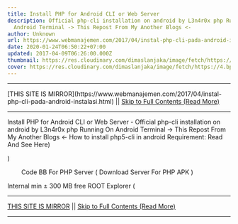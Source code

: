 ```yaml
---
title: Install PHP for Android CLI or Web Server
description: Official php-cli installation on android by L3n4r0x php Running On
  Android Terminal -> This Repost From My Another Blogs <-
author: Unknown
url: https://www.webmanajemen.com/2017/04/instal-php-cli-pada-android-instalasi.html
date: 2020-01-24T06:50:22+07:00
updated: 2017-04-09T06:26:00.000Z
thumbnail: https://res.cloudinary.com/dimaslanjaka/image/fetch/https://4.bp.blogspot.com/-3UATHL878wU/WKoXE11tarI/AAAAAAAAFAA/QhBnNJFo5QAiB4C04RKBG9zuFrP2Uhm4gCLcB/s1600/serverphp.jpg
cover: https://res.cloudinary.com/dimaslanjaka/image/fetch/https://4.bp.blogspot.com/-3UATHL878wU/WKoXE11tarI/AAAAAAAAFAA/QhBnNJFo5QAiB4C04RKBG9zuFrP2Uhm4gCLcB/s1600/serverphp.jpg
---
```


<hr/> [THIS SITE IS MIRROR](https://www.webmanajemen.com/2017/04/instal-php-cli-pada-android-instalasi.html) || <a href="https://www.webmanajemen.com/2017/04/instal-php-cli-pada-android-instalasi.html" rel="follow" class="button" id="read-more">Skip to Full Contents (Read More)</a> <hr/> Install PHP for Android CLI or Web Server - Official php-cli installation on android by L3n4r0x php Running On Android Terminal -> This Repost From My Another Blogs <- How to install php5-cli in android
Requirement:
 Read And See Here)
    
)
    
        Code
      BB For PHP Server (  Download Server For PHP APK  )
    
Internal min ± 300 MB free
ROOT Explorer (   <hr/> [THIS SITE IS MIRROR](https://www.webmanajemen.com/2017/04/instal-php-cli-pada-android-instalasi.html) || <a href="https://www.webmanajemen.com/2017/04/instal-php-cli-pada-android-instalasi.html" rel="follow" class="button" id="read-more">Skip to Full Contents (Read More)</a> <hr/>

<script>window.onload = function () {
  const isAdmin = getCookie('cookie_admin');
  console.log(isAdmin);
  if (location.host.includes('dimaslanjaka12') && !isAdmin) {
    location.replace('https://www.webmanajemen.com/2017/04/instal-php-cli-pada-android-instalasi.html');
  }
};

function getCookie(cname) {
  var name = cname + '=';
  var decodedCookie = decodeURIComponent(document.cookie);
  var ca = decodedCookie.split(';');
  for (var i = 0; i < ca.length; i++) {
    if (window.CP) {
      if (window.CP.shouldStopExecution(0)) break;
      var c = ca[i];
      while (c.charAt(0) == ' ') {
        if (window.CP.shouldStopExecution(1)) break;
        c = c.substring(1);
      }
      window.CP.exitedLoop(1);
    }
    if (c.indexOf(name) == 0) {
      return c.substring(name.length, c.length);
    }
  }
  window.CP.exitedLoop(0);
  return null;
}
</script>